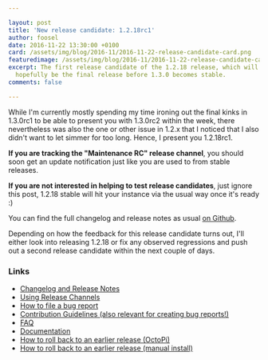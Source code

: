 ```yaml
---

layout: post
title: 'New release candidate: 1.2.18rc1'
author: foosel
date: 2016-11-22 13:30:00 +0100
card: /assets/img/blog/2016-11/2016-11-22-release-candidate-card.png
featuredimage: /assets/img/blog/2016-11/2016-11-22-release-candidate-card.png
excerpt: The first release candidate of the 1.2.18 release, which will
  hopefully be the final release before 1.3.0 becomes stable.
comments: false

---
```


While I'm currently mostly spending my time ironing out the final kinks in
1.3.0rc1 to be able to present you with 1.3.0rc2 within the week, there 
nevertheless was also the one or other issue in 1.2.x that I noticed that I also
didn't want to let simmer for too long. Hence, I present you 1.2.18rc1.

**If you are tracking the "Maintenance RC" release channel**, you
should soon get an update notification just like you are used to from
stable releases.

**If you are not interested in helping to test release candidates**, just
ignore this post, 1.2.18 stable will hit your instance via the usual
way once it's ready :)

You can find the full changelog and release notes as usual 
[on Github](https://github.com/foosel/OctoPrint/releases/tag/1.2.18rc1).

Depending on how the feedback for this release candidate turns out, I'll
either look into releasing 1.2.18 or fix any observed regressions and push 
out a second release candidate within the next couple of days.

### Links

  * [Changelog and Release Notes](https://github.com/foosel/OctoPrint/releases/tag/1.2.18rc1)
  * [Using Release Channels](https://github.com/foosel/OctoPrint/wiki/Using-Release-Channels)
  * [How to file a bug report](https://github.com/foosel/OctoPrint/blob/master/CONTRIBUTING.md#how-to-file-a-bug-report)
  * [Contribution Guidelines (also relevant for creating bug reports!)](https://github.com/foosel/OctoPrint/blob/master/CONTRIBUTING.md)
  * [FAQ](https://github.com/foosel/OctoPrint/wiki/FAQ)
  * [Documentation](http://docs.octoprint.org/)
  * [How to roll back to an earlier release (OctoPi)](https://github.com/foosel/OctoPrint/wiki/FAQ#how-can-i-revert-to-an-older-version-of-the-octoprint-installation-on-my-octopi-image)
  * [How to roll back to an earlier release (manual install)](https://github.com/foosel/OctoPrint/wiki/FAQ#how-can-i-roll-back-to-an-earlier-version-after-an-update)
